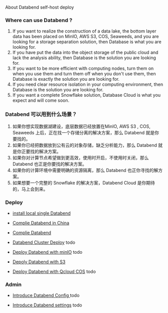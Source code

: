 About Databend self-host deploy 

### Where can use Databend ?
1. If you want to realize the construction of a data lake, the bottom layer data has been placed on MinIO, AWS S3, COS, Seaweeds, and you are looking for a storage separation solution, then Database is what you are looking for.
2. If you have put the data into the object storage of the public cloud and lack the analysis ability, then Database is the solution you are looking for.
3. If you want to be more efficient with computing nodes, turn them on when you use them and turn them off when you don't use them, then Database is exactly the solution you are looking for.
4. If you need clear resource isolation in your computing environment, then Database is the solution you are looking for.
5. If you want a complete Snowflake solution, Database Cloud is what you expect and will come soon.

### Databend 可以用到什么场景？
1. 如果你想实现数据湖建设，底层数据已经放置在MinIO, AWS S3 , COS, Seaweeds 上后，正在找一个存储分离的解决方案，那么 Databend 就是你要找的。
2. 如果你已经把数据放到公有云的对象存储，缺乏分析能力，那么 Databend 就是你正要找的解决方案。
3. 如果你对计算节点希望做到更高效，使用时开启，不使用时关闭，那么 Databend 也正是你要找的解决方案。
4. 如果你的计算环境中需要明确的资源隔离，那么 Databend 也正你寻找的解方案。
5. 如果想要一个完整的 Snowflake 的解决方案，Databend Cloud 是你期待的，马上会到来。

### Deploy

- [install local single Databend](install/single_databend/databend_local_install.sh)

- [Complie Databend in China](install/compile_databend_in_china/complie-databend-in-china.md)

- [Complie Databend](https://databend.rs/dev/)

- [Databend Cluster Deploy]() todo

- [Deploy Databend with minIO]() todo

- [Depoly Databend with S3](https://databend.rs/learn/lessons/analyze-ontime-with-databend-on-ec2-and-s3)

- [Deploy Databend with Qcloud COS]() todo

### Admin

- [Introduce Databend Config ]() todo

- [Introduce Databend settings]() todo

